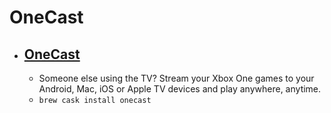 # OneCast
- [OneCast](https://onecast.me/)
  - 
  - Someone else using the TV? Stream your Xbox One games to your Android, Mac, iOS or Apple TV devices and play anywhere, anytime.
  - `brew cask install onecast`
